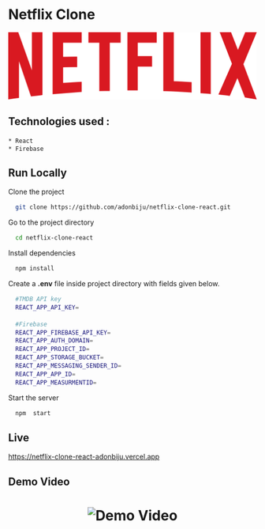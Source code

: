 # Netflix Clone
  ![Netflix Clone Logo](/Demo/netflixLogo.png)
  
## Technologies used :
    * React
    * Firebase
## Run Locally

Clone the project

```bash
  git clone https://github.com/adonbiju/netflix-clone-react.git
```

Go to the project directory

```bash
  cd netflix-clone-react
```

Install dependencies

```bash
  npm install
```

Create a **.env** file inside project directory with fields given below.

```bash
  #TMDB API key
  REACT_APP_API_KEY=

  #Firebase
  REACT_APP_FIREBASE_API_KEY=
  REACT_APP_AUTH_DOMAIN=
  REACT_APP_PROJECT_ID=
  REACT_APP_STORAGE_BUCKET=
  REACT_APP_MESSAGING_SENDER_ID=
  REACT_APP_APP_ID=
  REACT_APP_MEASURMENTID=
```

Start the server

```bash
  npm  start
```
## Live
  https://netflix-clone-react-adonbiju.vercel.app

## Demo Video
  <h1 align="center">
  <img alt="Demo Video" src="/Demo/demo.gif"  />
</h1>